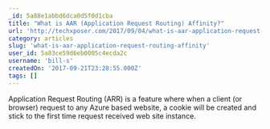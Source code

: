 ```yaml
---
_id: 5a88e1abbd6dca0d5f0d1cba
title: "What is AAR (Application Request Routing) Affinity?"
url: 'http://techxposer.com/2017/09/04/what-is-aar-application-request-routing-affinity/'
category: articles
slug: 'what-is-aar-application-request-routing-affinity'
user_id: 5a83ce59d6eb0005c4ecda2c
username: 'bill-s'
createdOn: '2017-09-21T23:28:55.000Z'
tags: []
---
```


Application Request Routing (ARR) is a feature where when a client (or browser) request to any Azure based website, a cookie will be created and stick to the first time request received web site instance.
